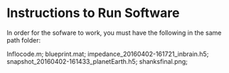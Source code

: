 # Instructions to Run Software
In order for the sofware to work, you must have the following in the same path folder:

Inflocode.m;
blueprint.mat;
impedance_20160402-161721_inbrain.h5;
snapshot_20160402-161433_planetEarth.h5;
shanksfinal.png;
